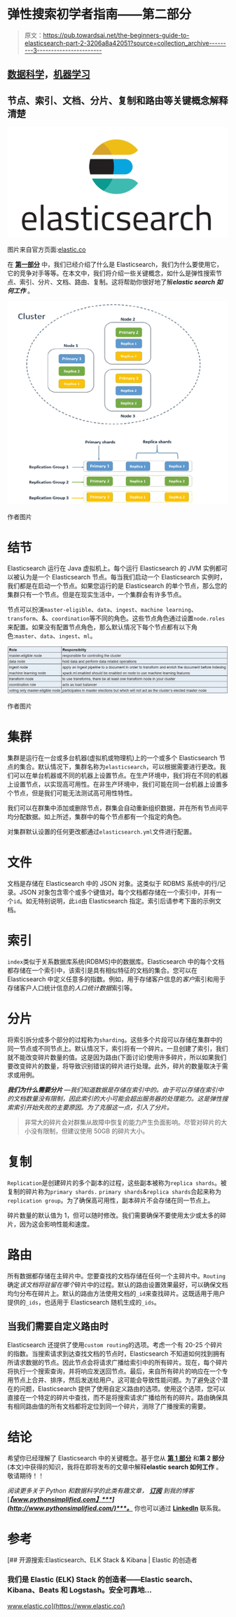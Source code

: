 # 弹性搜索初学者指南——第二部分

> 原文：<https://pub.towardsai.net/the-beginners-guide-to-elasticsearch-part-2-3206a8a42051?source=collection_archive---------3----------------------->

## [数据科学](https://towardsai.net/p/category/data-science)，[机器学习](https://towardsai.net/p/category/machine-learning)

## 节点、索引、文档、分片、复制和路由等关键概念解释清楚

![](img/878fbabb1a6d2c224060756f3095730c.png)

图片来自官方页面:[elastic.co](https://www.elastic.co/)

在 [**第一部分**](https://medium.com/towards-artificial-intelligence/the-beginners-guide-to-elasticsearch-part-1-2e50d3761e3c) 中，我们已经介绍了什么是 Elasticsearch，我们为什么要使用它，它的竞争对手等等。在本文中，我们将介绍一些关键概念，如什么是弹性搜索节点、索引、分片、文档、路由、复制。这将帮助你很好地了解***elastic search 如何工作*** 。

![](img/9a4b1232c0293a637f78ccb5e6921822.png)

作者图片

# 结节

Elasticsearch 运行在 Java 虚拟机上。每个运行 Elasticsearch 的 JVM 实例都可以被认为是一个 Elasticsearch 节点。每当我们启动一个 Elasticsearch 实例时，我们都是在启动一个节点。如果您运行的是 Elasticsearch 的单个节点，那么您的集群只有一个节点。但是在现实生活中，一个集群会有许多节点。

节点可以扮演`master-eligible`、`data`、`ingest`、`machine learning`、`transform`、&、`coordination`等不同的角色。这些节点角色通过设置`node.roles`来配置。如果没有配置节点角色，那么默认情况下每个节点都有以下角色:`master`、`data`、`ingest`、`ml`。

![](img/443bece471d08885b6bbe1dacadd598d.png)

作者图片

# **集群**

集群是运行在一台或多台机器(虚拟机或物理机)上的一个或多个 Elasticsearch 节点的集合。默认情况下，集群名称为`elasticsearch`，可以根据需要进行更改。我们可以在单台机器或不同的机器上设置节点。在生产环境中，我们将在不同的机器上设置节点，以实现高可用性。在非生产环境中，我们可能在同一台机器上设置多个节点，但是我们可能无法测试高可用性特性。

我们可以在群集中添加或删除节点，群集会自动重新组织数据，并在所有节点间平均分配数据。如上所述，集群中的每个节点都有一个指定的角色。

对集群默认设置的任何更改都通过`elasticsearch.yml`文件进行配置。

# **文件**

文档是存储在 Elasticsearch 中的 JSON 对象。这类似于 RDBMS 系统中的行/记录。JSON 对象包含零个或多个键值对。每个文档都存储在一个索引中，并有一个`id`。如无特别说明，此`id`由 Elasticsearch 指定。索引后请参考下面的示例文档。

# **索引**

`index`类似于关系数据库系统(RDBMS)中的数据库。Elasticsearch 中的每个文档都存储在一个索引中，该索引是具有相似特征的文档的集合。您可以在 Elasticsearch 中定义任意多的指数。例如，用于存储客户信息的*客户*索引和用于存储客户人口统计信息的*人口统计数据*索引等。

# **分片**

将索引拆分成多个部分的过程称为`sharding`。这些多个片段可以存储在集群中的同一节点或不同节点上。默认情况下，索引将有一个碎片。一旦创建了索引，我们就不能改变碎片数量的值。这是因为路由(下面讨论)使用许多碎片，所以如果我们要改变碎片的数量，将导致识别错误的碎片进行处理。此外，碎片的数量取决于需求或用例。

***我们为什么需要分片*** *—我们知道数据是存储在索引中的。由于可以存储在索引中的文档数量没有限制，因此索引的大小可能会超出服务器的处理能力。这是弹性搜索索引开始失败的主要原因。为了克服这一点，引入了分片。*

> 非常大的碎片会对群集从故障中恢复的能力产生负面影响。尽管对碎片的大小没有限制，但建议使用 50GB 的碎片大小。

# **复制**

`Replication`是创建碎片的多个副本的过程，这些副本被称为`replica shards`。被复制的碎片称为`primary shards.` `primary shards`&`replica shards`合起来称为`replication group`。为了确保高可用性，副本碎片不会存储在同一节点上。

碎片数量的默认值为 1，但可以随时修改。我们需要确保不要使用太少或太多的碎片，因为这会影响性能和速度。

# **路由**

所有数据都存储在主碎片中。您要查找的文档存储在任何一个主碎片中。`Routing`确定*该文档将驻留在哪个*碎片中的过程。默认的路由设置效果最好，可以确保文档均匀分布在碎片上。默认的路由方法使用文档的`_id`来查找碎片。这既适用于用户提供的`_ids`，也适用于 Elasticsearch 随机生成的`_ids`。

## 当我们需要自定义路由时

Elasticsearch 还提供了使用`custom routing`的选项。考虑一个有 20-25 个碎片的指数。当搜索请求到达查找文档的节点时，Elasticsearch 不知道如何找到拥有所请求数据的节点。因此节点会将请求广播给索引中的所有碎片。现在，每个碎片将执行一个搜索查询，并将响应发送回节点。最后，来自所有碎片的响应在一个专用节点上合并、排序，然后发送给用户。这可能会导致性能问题。为了避免这个潜在的问题，Elasticsearch 提供了使用自定义路由的选项。使用这个选项，您可以直接在一个特定的碎片中查找，而不是将搜索请求广播给所有的碎片。路由确保具有相同路由值的所有文档都将定位到同一个碎片，消除了广播搜索的需要。

# 结论

希望你已经理解了 Elasticsearch 中的关键概念。基于您从 [**第 1 部分**](https://medium.com/towards-artificial-intelligence/the-beginners-guide-to-elasticsearch-part-1-2e50d3761e3c) 和**第 2 部分**(本文)中获得的知识，我将在即将发布的文章中解释**elastic search 如何工作** 。敬请期待！！

*阅读更多关于 Python 和数据科学的此类有趣文章，* [***订阅***](https://pythonsimplified.com/) *到我的博客*[***【www.pythonsimplified.com】***](http://www.pythonsimplified.com/)***。*** 你也可以通过 [**LinkedIn**](https://www.linkedin.com/in/chetanambi/) 联系我。

# 参考

[](https://www.elastic.co/) [## 开源搜索:Elasticsearch、ELK Stack & Kibana | Elastic 的创造者

### 我们是 Elastic (ELK) Stack 的创造者——Elastic search、Kibana、Beats 和 Logstash。安全可靠地…

www.elastic.co](https://www.elastic.co/)